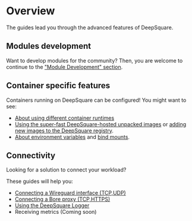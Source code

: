 # Overview

The guides lead you through the advanced features of DeepSquare.

## Modules development

Want to develop modules for the community? Then, you are welcome to continue to the ["Module Development" section](/workflow/guides/module-development/about).

## Container specific features

Containers running on DeepSquare can be configured! You might want to see:

- [About using different container runtimes](container-runtimes)
- [Using the super-fast DeepSquare-hosted unpacked images](deepsquare-images) or [adding new images to the DeepSquare registry](publishing-deepsquare).
- [About environment variables](environment-variables) and [bind mounts](mounts).

## Connectivity

Looking for a solution to connect your workload?

These guides will help you:

- [Connecting a Wireguard interface (TCP,UDP)](connecting-wireguard)
- [Connecting a Bore proxy (TCP,HTTPS)](connecting-bore)
- [Using the DeepSquare Logger](logging)
- Receiving metrics (Coming soon)
